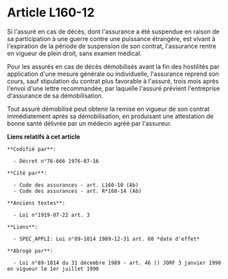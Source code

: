 # Article L160-12

Si l'assuré en cas de décès, dont l'assurance a été suspendue en raison de sa participation à une guerre contre une puissance
étrangère, est vivant à l'expiration de la période de suspension de son contrat, l'assurance rentre en vigueur de plein
droit, sans examen médical.

Pour les assurés en cas de décès démobilisés avant la fin des hostilités par application d'une mesure générale ou
individuelle, l'assurance reprend son cours, sauf stipulation du contrat plus favorable à l'assuré, trois mois après l'envoi
d'une lettre recommandée, par laquelle l'assuré prévient l'entreprise d'assurance de sa démobilisation.

Tout assuré démobilisé peut obtenir la remise en vigueur de son contrat immédiatement après sa démobilisation, en produisant
une attestation de bonne santé délivrée par un médecin agréé par l'assureur.

**Liens relatifs à cet article**

	**Codifié par**:

	  - Décret n°76-666 1976-07-16

	**Cité par**:

	  - Code des assurances - art. L160-10 (Ab)
	  - Code des assurances - art. R*160-14 (Ab)

	**Anciens textes**:

	  - Loi n°1919-07-22 art. 3

	**Liens**:

	  - SPEC_APPLI: Loi n°89-1014 1989-12-31 art. 60 *date d'effet*

	**Abrogé par**:

	  - Loi n°89-1014 du 31 décembre 1989 - art. 46 () JORF 3 janvier 1990 en vigueur le 1er juillet 1990
